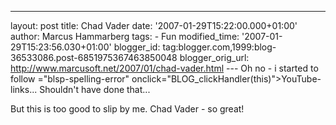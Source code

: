 ---
layout: post
title: Chad Vader
date: '2007-01-29T15:22:00.000+01:00'
author: Marcus Hammarberg
tags: - Fun
modified_time: '2007-01-29T15:23:56.030+01:00'
blogger_id: tag:blogger.com,1999:blog-36533086.post-6851975367463850048
blogger_orig_url: http://www.marcusoft.net/2007/01/chad-vader.html ---
Oh no - i started to follow <span>="blsp-spelling-error"
onclick="BLOG_clickHandler(this)">YouTube</span>-links... Shouldn't have
done that...

But this is too good to slip by me. Chad Vader - so great!





